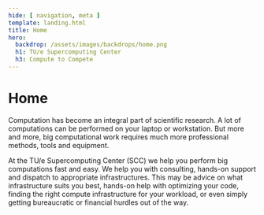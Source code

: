 ```yaml
---
hide: [ navigation, meta ]
template: landing.html
title: Home
hero:
  backdrop: /assets/images/backdrops/home.png
  h1: TU/e Supercomputing Center
  h3: Compute to Compete
---
```


# Home

Computation has become an integral part of scientific research. A lot of computations can be performed on your laptop or
workstation. But more and more, big computational work requires much more professional methods, tools and equipment.

At the TU/e Supercomputing Center (SCC) we help you perform big computations fast and easy. We help you with consulting,
hands-on support and dispatch to appropriate infrastructures. This may be advice on what infrastructure suits you best,
hands-on help with optimizing your code, finding the right compute infrastructure for your workload, or even simply
getting bureaucratic or financial hurdles out of the way.
